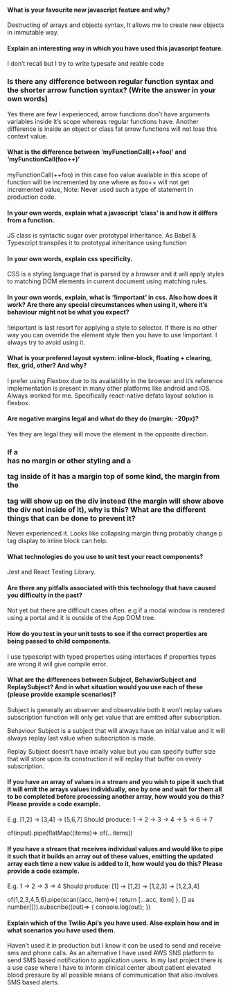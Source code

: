 #### What is your favourite new javascript feature and why?
Destructing of arrays and objects syntax, It allows me to create new objects in immutable way.


#### Explain an interesting way in which you have used this javascript feature.
I don’t recall but I try to write typesafe and reable code

### Is there any difference between regular function syntax and the shorter arrow function syntax? (Write the answer in your own words)
Yes there are few I experienced, arrow functions don’t have arguments variables inside it’s scope whereas regular functions have.
Another difference is inside an object or class fat arrow functions will not lose this context value.

#### What is the difference between ‘myFunctionCall(++foo)’   and  ‘myFunctionCall(foo++)’
myFunctionCall(++foo) in this case foo value available in this scope of function will be incremented by one where as foo++ will not get incremented value,
Note: Never used such a type of statement in production code.


#### In your own words, explain what a javascript ‘class’ is and how it differs from a function.
JS class is syntactic sugar over prototypal inheritance. As Babel & Typescript transpiles it to prototypal inheritance using function


#### In your own words, explain css specificity.
CSS is a styling language that is parsed by a browser and it will apply styles to matching DOM elements in current document using matching rules.

#### In your own words, explain, what is ‘!important’ in css.  Also how does it work?  Are there any special circumstances when using it, where it’s behaviour might not be what you expect?

!important is last resort for applying a style to selector. If there is no other way you can override the element style then you have to use !important. I always try to avoid using it.


#### What is your prefered layout system: inline-block, floating + clearing, flex, grid, other?  And why?
I prefer using Flexbox due to its availability in the browser and it’s reference implementation is present in many other platforms like android and iOS.
Always worked for me.
Specifically react-native defato layout solution is flexbox.

#### Are negative margins legal and what do they do (margin: -20px)?
Yes they are legal they will move the element in the opposite direction.

### If a <div/> has no margin or other styling and a <p/> tag inside of it has a margin top of some kind, the margin from the <p/> tag will show up on the div instead (the margin will show above the div not inside of it), why is this?  What are the different things that can be done to prevent it?
Never experienced it. Looks like collapsing margin thing probably change p tag display to inline block can help.


#### What technologies do you use to unit test your react components?
Jest and React Testing Library.

#### Are there any pitfalls associated with this technology that have caused you difficulty in the past?
Not yet but there are difficult cases often. e.g if a modal window is rendered using a portal and it is outside of the App DOM tree.


#### How do you test in your unit tests to see if the correct properties are being passed to child components.
I use typescript with typed properties using interfaces if properties types are wrong it will give compile error.



#### What are the differences between Subject, BehaviorSubject and ReplaySubject?  And in what situation would you use each of these (please provide example scenarios)?

Subject is generally an observer and observable both it won’t replay values subscription function will only get value that are emitted after subscription.

Behaviour Subject is a subject that will always have an initial value and it will always replay last value when subscription is made.

Replay Subject doesn't have intially value but you can specify buffer size that will store upon its construction it will replay that buffer on every subscription.


#### If you have an array of values in a stream and you wish to pipe it such that it will emit the arrays values individually, one by one and wait for them all to be completed before processing another array, how would you do this?  Please provide a code example.
E.g.
[1,2] -> [3,4] -> [5,6,7]
Should produce:
1 -> 2 -> 3 -> 4 -> 5 -> 6 -> 7

of(input).pipe(flatMap((items)=> of(...items)) 


#### If you have a stream that receives individual values and would like to pipe it such that it builds an array out of these values, emitting the updated array each time a new value is added to it, how would you do this?  Please provide a code example.
E.g.
1 -> 2 -> 3 -> 4
Should produce:
[1] -> [1,2] -> [1,2,3] -> [1,2,3,4]

of(1,2,3,4,5,6).pipe(scan((acc, item)=>{
    return [...acc, item]
}, [] as number[])).subscribe((out)=>
{
    console.log(out);
})

#### Explain which of the Twilio Api’s you have used.  Also explain how and in what scenarios you have used them.

Haven’t used it in production but I know it can be used to send and receive sms and phone calls. As an alternative I have used AWS
SNS platform to send SMS based notification to application users. In my last project there is a use case where I have to inform clinical center about patient elevated blood pressure by all possible means of communication that also involves SMS based alerts.




 


